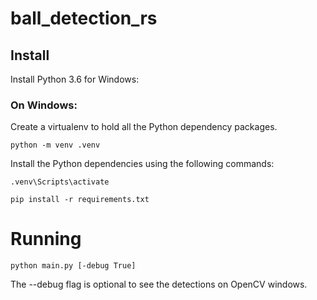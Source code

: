 # ball_detection_rs

## Install

Install Python 3.6 for Windows:

### On Windows:
Create a virtualenv to hold all the Python dependency packages.

    python -m venv .venv


Install the Python dependencies using the following commands:

    .venv\Scripts\activate
    
	pip install -r requirements.txt

# Running

    python main.py [-debug True]

The --debug flag is optional to see the detections on OpenCV windows.